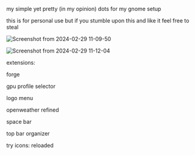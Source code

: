 my simple yet pretty (in my opinion) dots for my gnome setup





this is for personal use but if you stumble upon this and like it feel free to steal


![Screenshot from 2024-02-29 11-09-50](https://github.com/nw0p/dotfiles/assets/38057139/5d6d428c-87ac-4bda-9254-0fed8205789f)



![Screenshot from 2024-02-29 11-12-04](https://github.com/nw0p/dotfiles/assets/38057139/7120c35a-ec3b-4f14-9f78-b7e57dac16ec)



extensions:

forge

gpu profile selector

logo menu

openweather refined

space bar

top bar organizer

try icons: reloaded


